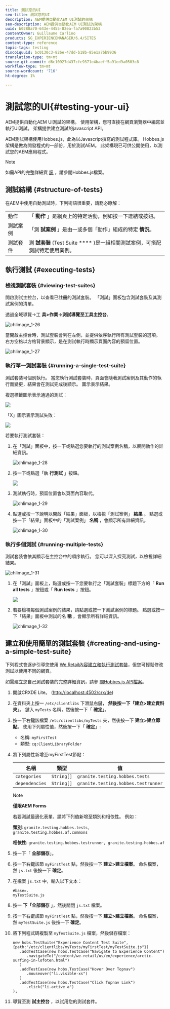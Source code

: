 ```yaml
---
title: 測試您的UI
seo-title: 測試您的UI
description: AEM提供自動化AEM UI測試的架構
seo-description: AEM提供自動化AEM UI測試的架構
uuid: b0280a70-643e-4455-82ea-fa7a90823b53
contentOwner: Guillaume Carlino
products: SG_EXPERIENCEMANAGER/6.4/SITES
content-type: reference
topic-tags: testing
discoiquuid: bc0130c3-826e-47dd-b18b-85e1a7bb9936
translation-type: tm+mt
source-git-commit: d6c10927d437cfc9371e4baeff5a91ed9a0503c8
workflow-type: tm+mt
source-wordcount: '716'
ht-degree: 1%

---
```



# 測試您的UI{#testing-your-ui}

AEM提供自動化AEM UI測試的架構。 使用架構，您可直接在網頁瀏覽器中編寫並執行UI測試。 架構提供建立測試的javascript API。

AEM測試架構使用Hobbes.js，此為以Javascript撰寫的測試程式庫。 Hobbes.js架構是做為開發程式的一部份，用於測試AEM。 此架構現已可供公開使用，以測試您的AEM應用程式。

>[!NOTE]
>
>如需API的完整詳細資 [訊](https://helpx.adobe.com/experience-manager/6-4/sites/developing/using/reference-materials/test-api/index.html) ，請參閱Hobbes.js檔案。

## 測試結構 {#structure-of-tests}

在AEM中使用自動測試時，下列術語很重要，請務必瞭解：

|  |  |
|---|---|
| 動作 | 「 **動作** 」是網頁上的特定活動，例如按一下連結或按鈕。 |
| 測試案例 | 「測 **試案例** 」是由一或多個「動作」組成的特定 **情況**。 |
| 測試套件 | 測 **試套裝** (Test Suite **** )是一組相關測試案例，可搭配測試特定使用案例。 |

## 執行測試 {#executing-tests}

### 檢視測試套裝 {#viewing-test-suites}

開啟測試主控台，以查看已註冊的測試套裝。 「測試」面板包含測試套裝及其測試案例的清單。

透過全域導覽->工 **具>作業->測試導覽至工具主控台**。

![chlimage_1-26](assets/chlimage_1-26.png)

當開啟主控台時，測試套裝會列在左側，並提供依序執行所有測試套裝的選項。 右方空格以方格背景顯示，是在測試執行時顯示頁面內容的預留位置。

![chlimage_1-27](assets/chlimage_1-27.png)

### 執行單一測試套裝 {#running-a-single-test-suite}

測試套裝可個別執行。 當您執行測試套裝時，頁面會隨著測試案例及其動作的執行而變更，結果會在測試完成後顯示。 圖示表示結果。

複選標籤圖示表示通過的測試：

![](do-not-localize/chlimage_1-5.png)

「X」圖示表示測試失敗：

![](do-not-localize/chlimage_1-6.png)

若要執行測試套裝：

1. 在「測試」面板中，按一下或點選您要執行的測試案例名稱，以展開動作的詳細資訊。

   ![chlimage_1-28](assets/chlimage_1-28.png)

1. 按一下或點選「執 **行測試** 」按鈕。

   ![](do-not-localize/chlimage_1-7.png)

1. 測試執行時，預留位置會以頁面內容取代。

   ![chlimage_1-29](assets/chlimage_1-29.png)

1. 點選或按一下說明以開啟「結果」面板，以檢視「測試案例」 **結果** 。 點選或按一下「結果」面板中的「測試案例」 **名稱** ，會顯示所有詳細資訊。

   ![chlimage_1-30](assets/chlimage_1-30.png)

### 執行多個測試 {#running-multiple-tests}

測試套裝會依其顯示在主控台中的順序執行。 您可以深入探究測試，以檢視詳細結果。

![chlimage_1-31](assets/chlimage_1-31.png)

1. 在「測試」面板上，點選或按一下您要執行之「測試套裝」標題下方的「 **Run all tests** 」按鈕或「 **Run tests** 」按鈕。

   ![](do-not-localize/chlimage_1-8.png)

1. 若要檢視每個測試案例的結果，請點選或按一下測試案例的標題。 點選或按一下「結果」面板中測試的名 **稱** ，會顯示所有詳細資訊。

   ![chlimage_1-32](assets/chlimage_1-32.png)

## 建立和使用簡單的測試套裝 {#creating-and-using-a-simple-test-suite}

下列程式會逐步引導您使用 [We.Retail內容建立和執行測試套裝](/help/sites-developing/we-retail.md)，但您可輕鬆修改測試以使用不同的網頁。

如需建立您自己測試套裝的完整詳細資訊，請參 [閱Hobbes.js API檔案](https://helpx.adobe.com/experience-manager/6-4/sites/developing/using/reference-materials/test-api/index.html)。

1. 開啟CRXDE Lite。 ([http://localhost:4502/crx/de](http://localhost:4502/crx/de))
1. 在資料夾上按一 `/etc/clientlibs` 下滑鼠右鍵， **然後按一下「建立>建立資料夾**」。 鍵入 `myTests` 名稱，然後按一下「 **確定」**。
1. 按一下右鍵該檔案 `/etc/clientlibs/myTests` 夾，然後按一下 **建立>建立節點**。 使用下列屬性值，然後按一下「 **確定**」:

   * 名稱: `myFirstTest`
   * 類型: `cq:ClientLibraryFolder`

1. 將下列屬性新增至myFirstTest節點：

   | 名稱 | 類型 | 值 |
   |---|---|---|
   | `categories` | `String[]` | `granite.testing.hobbes.tests` |
   | `dependencies` | `String[]` | `granite.testing.hobbes.testrunner` |

   >[!NOTE]
   >
   >**僅限AEM Forms**
   >
   >若要測試最適化表單，請將下列值新增至類別和相依性。 例如：
   >
   >**類別**: `granite.testing.hobbes.tests, granite.testing.hobbes.af.commons`
   >
   >**相依性**: `granite.testing.hobbes.testrunner, granite.testing.hobbes.af`

1. 按一下「 **全部儲存**」。
1. 按一下右鍵該節 `myFirstTest` 點，然後按一下 **建立>建立檔案**。 命名檔案，然 `js.txt` 後按一下 **確定**。
1. 在檔案 `js.txt` 中，輸入以下文本：

   ```
   #base=.
   myTestSuite.js
   ```

1. 按一 **下「全部儲存** 」，然後關閉 `js.txt` 檔案。
1. 按一下右鍵該節 `myFirstTest` 點，然後按一下 **建立>建立檔案**。 命名檔案，然 `myTestSuite.js` 後按一下 **確定**。
1. 將下列程式碼複製至 `myTestSuite.js` 檔案，然後儲存檔案：

   ```
   new hobs.TestSuite("Experience Content Test Suite", {path:"/etc/clientlibs/myTests/myFirstTest/myTestSuite.js"})
      .addTestCase(new hobs.TestCase("Navigate to Experience Content")
         .navigateTo("/content/we-retail/us/en/experience/arctic-surfing-in-lofoten.html")
      )
      .addTestCase(new hobs.TestCase("Hover Over Topnav")
         .mouseover("li.visible-xs")
      )
      .addTestCase(new hobs.TestCase("Click Topnav Link")
         .click("li.active a")
   );
   ```

1. 導覽至測 **試主控台** ，以試用您的測試套件。

